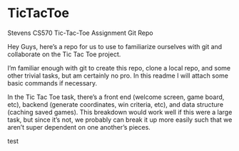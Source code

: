 # TicTacToe
Stevens CS570 Tic-Tac-Toe Assignment Git Repo

Hey Guys, here’s a repo for us to use to familiarize ourselves with git and collaborate on the Tic Tac Toe project.

I’m familiar enough with git to create this repo, clone a local repo, and some other trivial tasks, but am certainly no pro. In this readme I will attach some basic commands if necessary.

In the Tic Tac Toe task, there’s a front end (welcome screen, game board, etc), backend (generate coordinates, win criteria, etc), and data structure (caching saved games). This breakdown would work well if this were a large task, but since it’s not, we probably can break it up more easily such that we aren’t super dependent on one another’s pieces.



test
